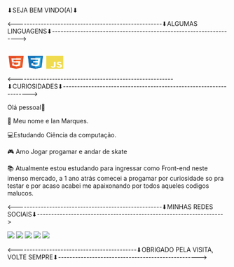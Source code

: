 ⬇SEJA BEM VINDO(A)⬇

<----------------------------------------------------⬇ALGUMAS LINGUAGENS⬇------------------------------------------------------------------>
<div style="display: inline_block"><br>
  <img align="center" alt="Marques-HTML" height="30" width="40" src="https://raw.githubusercontent.com/devicons/devicon/master/icons/html5/html5-original.svg">
  <img align="center" alt="Marques-CSS" height="30" width="40" src="https://raw.githubusercontent.com/devicons/devicon/master/icons/css3/css3-original.svg">
  <img align="center" alt="Marques-Js" height="30" width="40" src="https://raw.githubusercontent.com/devicons/devicon/master/icons/javascript/javascript-plain.svg">
</div>

<--------------------------------------------------------⬇CURIOSIDADES⬇------------------------------------------------------------------>

Olá pessoal🎉

🏅 Meu nome e Ian Marques.

💻Estudando Ciência da computação.

🎮 Amo Jogar progamar e andar de skate

📚 Atualmente estou estudando para ingressar como Front-end neste imenso mercado, a 1 ano atrás comecei a progamar por curiosidade so pra testar e por acaso acabei me apaixonando por todos aqueles codigos malucos.



<----------------------------------------------------⬇MINHAS REDES SOCIAIS⬇------------------------------------------------------------------>
  
 
<div> 
 <a href="https://instagram.com/_soumarques" target="_blank"><img src="https://img.shields.io/badge/-Instagram-%23E4405F?style=for-the-badge&logo=instagram&logoColor=white" target="_blank"></a>
  <a href="https://www.linkedin.com/in/ian-marques-4313a220a" target="_blank"><img src="https://img.shields.io/badge/-LinkedIn-%230077B5?style=for-the-badge&logo=linkedin&logoColor=white" target="_blank"></a>
  <a href = "mailto:ianmarquesbr@gmail.com"><img src="https://img.shields.io/badge/-Gmail-%23333?style=for-the-badge&logo=gmail&logoColor=white" target="_blank"></a>
  <a href="https://www.youtube.com/@soumarques" target="_blank"><img src="https://img.shields.io/badge/YouTube-FF0000?style=for-the-badge&logo=youtube&logoColor=white" target="_blank"></a>
 <a href="https://discord.gg/wagxzStdcR" target="_blank"><img src="https://img.shields.io/badge/Discord-7289DA?style=for-the-badge&logo=discord&logoColor=white" target="_blank"></a> 
 
 
 
<-------------------------------------------⬇OBRIGADO PELA VISITA, VOLTE SEMPRE⬇-------------------------------------------------->  
</div>
